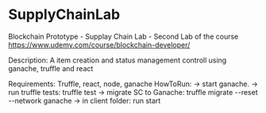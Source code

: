 # SupplyChainLab
Blockchain Prototype - Supplay Chain Lab - Second Lab of the course https://www.udemy.com/course/blockchain-developer/

Description: A item creation and status management controll using ganache, truffle and react 

Requirements: Truffle, react, node, ganache
HowToRun: 
-> start ganache.
-> run truffle tests: truffle test
-> migrate SC to Ganache: truffle migrate --reset --network ganache
-> in client folder: run start 








